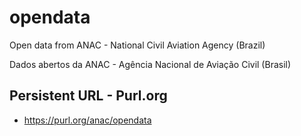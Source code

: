 # opendata

Open data from ANAC - National Civil Aviation Agency (Brazil)

Dados abertos da ANAC - Agência Nacional de Aviação Civil (Brasil)

##  Persistent URL - Purl.org

* https://purl.org/anac/opendata

